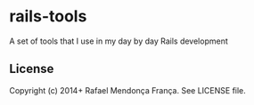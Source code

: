 # rails-tools

A set of tools that I use in my day by day Rails development

## License

Copyright (c) 2014+ Rafael Mendonça França. See LICENSE file.

